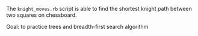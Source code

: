 The `knight_moves.rb` script is able to find the shortest knight path between two squares on chessboard.

Goal: to practice trees and breadth-first search algorithm
